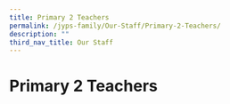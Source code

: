 ```yaml
---
title: Primary 2 Teachers
permalink: /jyps-family/Our-Staff/Primary-2-Teachers/
description: ""
third_nav_title: Our Staff
---
```

Primary 2 Teachers
==================